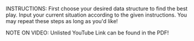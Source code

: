 INSTRUCTIONS:
First choose your desired data structure to find the best play.
Input your current situation according to the given instructions.
You may repeat these steps as long as you'd like!

NOTE ON VIDEO: Unlisted YouTube Link can be found in the PDF!
